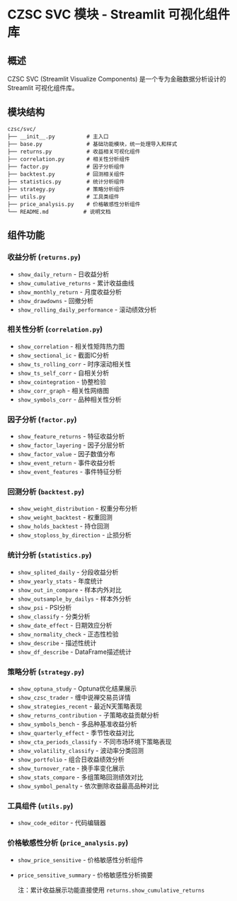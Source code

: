 # CZSC SVC 模块 - Streamlit 可视化组件库

## 概述

CZSC SVC (Streamlit Visualize Components) 是一个专为金融数据分析设计的 Streamlit 可视化组件库。


## 模块结构

```
czsc/svc/
├── __init__.py          # 主入口
├── base.py              # 基础功能模块，统一处理导入和样式
├── returns.py           # 收益相关可视化组件
├── correlation.py       # 相关性分析组件
├── factor.py            # 因子分析组件
├── backtest.py          # 回测相关组件
├── statistics.py        # 统计分析组件
├── strategy.py          # 策略分析组件
├── utils.py             # 工具类组件
├── price_analysis.py    # 价格敏感性分析组件
└── README.md           # 说明文档
```

## 组件功能

### 收益分析 (`returns.py`)
- `show_daily_return` - 日收益分析
- `show_cumulative_returns` - 累计收益曲线
- `show_monthly_return` - 月度收益分析
- `show_drawdowns` - 回撤分析
- `show_rolling_daily_performance` - 滚动绩效分析

### 相关性分析 (`correlation.py`)
- `show_correlation` - 相关性矩阵热力图
- `show_sectional_ic` - 截面IC分析
- `show_ts_rolling_corr` - 时序滚动相关性
- `show_ts_self_corr` - 自相关分析
- `show_cointegration` - 协整检验
- `show_corr_graph` - 相关性网络图
- `show_symbols_corr` - 品种相关性分析

### 因子分析 (`factor.py`)
- `show_feature_returns` - 特征收益分析
- `show_factor_layering` - 因子分层分析
- `show_factor_value` - 因子数值分布
- `show_event_return` - 事件收益分析
- `show_event_features` - 事件特征分析

### 回测分析 (`backtest.py`)
- `show_weight_distribution` - 权重分布分析
- `show_weight_backtest` - 权重回测
- `show_holds_backtest` - 持仓回测
- `show_stoploss_by_direction` - 止损分析

### 统计分析 (`statistics.py`)
- `show_splited_daily` - 分段收益分析
- `show_yearly_stats` - 年度统计
- `show_out_in_compare` - 样本内外对比
- `show_outsample_by_dailys` - 样本外分析
- `show_psi` - PSI分析
- `show_classify` - 分类分析
- `show_date_effect` - 日期效应分析
- `show_normality_check` - 正态性检验
- `show_describe` - 描述性统计
- `show_df_describe` - DataFrame描述统计

### 策略分析 (`strategy.py`)
- `show_optuna_study` - Optuna优化结果展示
- `show_czsc_trader` - 缠中说禅交易员详情
- `show_strategies_recent` - 最近N天策略表现
- `show_returns_contribution` - 子策略收益贡献分析
- `show_symbols_bench` - 多品种基准收益分析
- `show_quarterly_effect` - 季节性收益对比
- `show_cta_periods_classify` - 不同市场环境下策略表现
- `show_volatility_classify` - 波动率分类回测
- `show_portfolio` - 组合日收益绩效分析
- `show_turnover_rate` - 换手率变化展示
- `show_stats_compare` - 多组策略回测绩效对比
- `show_symbol_penalty` - 依次删除收益最高品种对比

### 工具组件 (`utils.py`)
- `show_code_editor` - 代码编辑器

### 价格敏感性分析 (`price_analysis.py`)
- `show_price_sensitive` - 价格敏感性分析组件  
- `price_sensitive_summary` - 价格敏感性分析摘要
  
  注：累计收益展示功能直接使用 `returns.show_cumulative_returns`

